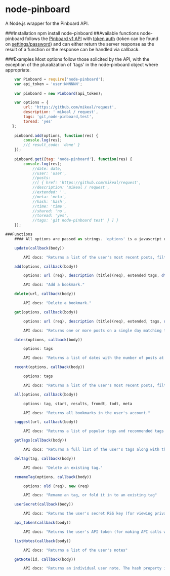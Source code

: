 node-pinboard
=============

A Node.js wrapper for the Pinboard API.

###Installation
	npm install node-pinboard
##Available functions
  node-pinboard follows the [Pinboard v1 API](https://pinboard.in/api/) with [token auth](https://pinboard.in/api/#authentication) (token can be found on [settings/password](https://pinboard.in/settings/password)) and can either return the server response as the result of a function or the response can be handled via callback.
  
###Examples
  Most options follow those solicited by the API, with the exception of the pluralization of 'tags' in the node-pinboard object where appropriate.

```javascript
	var Pinboard = require('node-pinboard');
	var api_token = 'user:NNNNNN';
	
	var pinboard = new Pinboard(api_token);

	var options = {
		url: 'https://github.com/mikeal/request',
		description: ' mikeal / request',
		tags: 'git,node-pinboard,test',
		toread: 'yes'
   };    
	
	pinboard.add(options, function(res) {
    	console.log(res);
    	//{ result_code: 'done' }
	});
	
	pinboard.get({tag: 'node-pinboard'}, function(res) {
		console.log(res); 
			//date: date,
  			//user: 'user',
  			//posts: 
   			//[ { href: 'https://github.com/mikeal/request',
      		//description: 'mikeal / request',
      		//extended: '',
      		//meta: 'meta',
      		//hash: 'hash',
      		//time: 'time',
      		//shared: 'no',
      		//toread: 'yes',
      		//tags: 'git node-pinboard test' } ] }
	});

###Functions
  	#### All options are passed as strings. 'options' is a javascript object. Callbacks are handed the Pinboard server response bodies.

	update(callback(body))

		API docs: "Returns a list of the user's most recent posts, filtered by tag."

	add(options, callback(body))

		options: url (req), description (title)(req), extended tags, dt (datetime), replace (yes/no), shared (yes/no), toread (yes/no)

		API docs: "Add a bookmark."

	delete(url, callback(body))

		API docs: "Delete a bookmark."

	get(options, callback(body))

		options: url (req), description (title)(req), extended, tags, dt (datetime), replace (yes/no), shared (yes/no), toread (yes/no)

		API docs: "Returns one or more posts on a single day matching the arguments. If no date or url is given, date of most recent bookmark will be used."

	dates(options, callback(body))

		options: tags

		API docs: "Returns a list of dates with the number of posts at each date."

	recent(options, callback(body))

		options: tags

		API docs: "Returns a list of the user's most recent posts, filtered by tag."

	all(options, callback(body))

		options: tag, start, results, fromdt, todt, meta

		API docs: "Returns all bookmarks in the user's account."

	suggest(url, callback(body))

		API docs: "Returns a list of popular tags and recommended tags for a given URL. Popular tags are tags used site-wide for the url; recommended tags are drawn from the user's own tags."

	getTags(callback(body))

		API docs: "Returns a full list of the user's tags along with the number of times they were used."

	delTag(tag, callback(body))

		API docs: "Delete an existing tag."

	renameTag(options, callback(body))

		options: old (req), new (req)

		API docs: "Rename an tag, or fold it in to an existing tag"

	userSecret(callback(body))

		API docs: "Returns the user's secret RSS key (for viewing private feeds)"

	api_token(callback(body))

		API docs: "Returns the user's API token (for making API calls without a password)"

	listNotes(callback(body))

		API docs: "Returns a list of the user's notes"

	getNote(id, callback(body))

		API docs: "Returns an individual user note. The hash property is a 20 character long sha1 hash of the note text."
